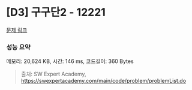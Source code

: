 # [D3] 구구단2 - 12221 

[문제 링크](https://swexpertacademy.com/main/code/problem/problemDetail.do?contestProbId=AXpz3dravpQDFATi) 

### 성능 요약

메모리: 20,624 KB, 시간: 146 ms, 코드길이: 360 Bytes



> 출처: SW Expert Academy, https://swexpertacademy.com/main/code/problem/problemList.do